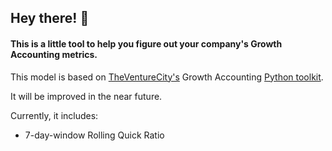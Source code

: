 ## Hey there! 👋
#### This is a little tool to help you figure out your company's Growth Accounting metrics.

This model is based on [TheVentureCity's](https://theventure.city/) Growth Accounting [Python toolkit](https://github.com/dksmith01/TheVentureCity/blob/master/growth_accounting.py).

It will be improved in the near future.

Currently, it includes:
* 7-day-window Rolling Quick Ratio